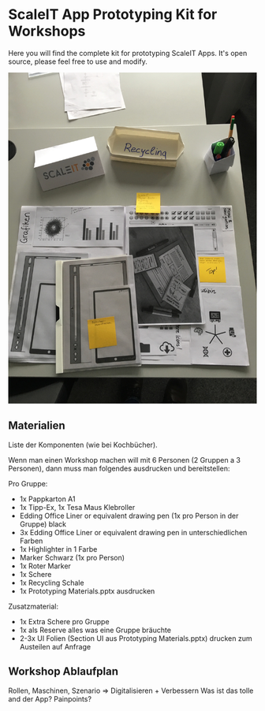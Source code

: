 # ScaleIT App Prototyping Kit for Workshops

Here you will find the complete kit for prototyping ScaleIT Apps. It's open source, please feel free to use and modify.

![](https://github.com/ScaleIT-Org/workshop-app-prototyping/raw/master/images/App%20Prototype%20Kit%20v01.jpg)

## Materialien 

Liste der Komponenten (wie bei Kochbücher).

Wenn man einen Workshop machen will mit 6 Personen (2 Gruppen a 3 Personen), dann muss man folgendes ausdrucken und bereitstellen:

Pro Gruppe:

* 1x Pappkarton A1
* 1x Tipp-Ex, 1x Tesa Maus Klebroller
* Edding Office Liner or equivalent drawing pen (1x pro Person in der Gruppe) black
* 3x Edding Office Liner or equivalent drawing pen in unterschiedlichen Farben
* 1x Highlighter in 1 Farbe
* Marker Schwarz (1x pro Person)
* 1x Roter Marker
* 1x Schere
* 1x Recycling Schale
* 1x Prototyping Materials.pptx ausdrucken

Zusatzmaterial:
* 1x Extra Schere pro Gruppe
* 1x als Reserve alles was eine Gruppe bräuchte
* 2-3x UI Folien (Section UI aus Prototyping Materials.pptx) drucken zum Austeilen auf Anfrage

## Workshop Ablaufplan

Rollen, Maschinen, Szenario => Digitalisieren + Verbessern
Was ist das tolle and der App?
Painpoints?
